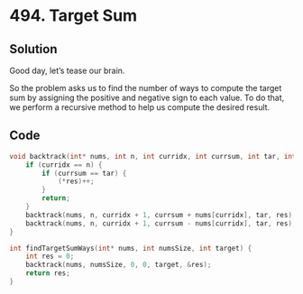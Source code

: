 # 494. Target Sum

## Solution

Good day, let’s tease our brain.

So the problem asks us to find the number of ways to compute the target sum by assigning the positive and negative sign to each value. To do that, we perform a recursive method to help us compute the desired result.

## Code

```cpp
void backtrack(int* nums, int n, int curridx, int currsum, int tar, int* res) {
    if (curridx == n) {
        if (currsum == tar) {
            (*res)++;
        }
        return;
    }
    backtrack(nums, n, curridx + 1, currsum + nums[curridx], tar, res);
    backtrack(nums, n, curridx + 1, currsum - nums[curridx], tar, res);
}

int findTargetSumWays(int* nums, int numsSize, int target) {
    int res = 0;
    backtrack(nums, numsSize, 0, 0, target, &res);
    return res;
}
```

